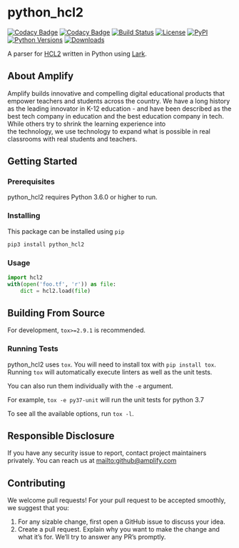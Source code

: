 # python_hcl2
[![Codacy Badge](https://api.codacy.com/project/badge/Grade/dbdef52c39fb47c896aa1d7876a3a965)](https://www.codacy.com?utm_source=github.com&amp;utm_medium=referral&amp;utm_content=amplify-education/python_hcl2&amp;utm_campaign=Badge_Grade)
[![Codacy Badge](https://api.codacy.com/project/badge/Coverage/dbdef52c39fb47c896aa1d7876a3a965)](https://www.codacy.com?utm_source=github.com&utm_medium=referral&utm_content=amplify-education/python_hcl2&utm_campaign=Badge_Coverage)
[![Build Status](https://travis-ci.org/amplify-education/python_hcl2.svg?branch=master)](https://travis-ci.org/amplify-education/python_hcl2)
[![License](https://img.shields.io/badge/license-MIT-blue.svg)](https://raw.githubusercontent.com/amplify-education/python_hcl2/master/LICENSE)
[![PyPI](https://img.shields.io/pypi/v/python_hcl2.svg)](https://pypi.org/project/python_hcl2/)
[![Python Versions](https://img.shields.io/pypi/pyversions/python_hcl2.svg)](https://pypi.python.org/pypi/python_hcl2)
[![Downloads](https://img.shields.io/badge/dynamic/json.svg?label=downloads&url=https%3A%2F%2Fpypistats.org%2Fapi%2Fpackages%2Fpython_hcl2%2Frecent&query=data.last_month&colorB=brightgreen&suffix=%2FMonth)](https://pypistats.org/packages/python_hcl2)

A parser for [HCL2](https://github.com/hashicorp/hcl2/blob/master/hcl/spec.md) written in Python using 
[Lark](https://github.com/lark-parser/lark).  

## About Amplify

Amplify builds innovative and compelling digital educational products that empower teachers and students across the 
country. We have a long history as the leading innovator in K-12 education - and have been described as the best tech 
company in education and the best education company in tech. While others try to shrink the learning experience into  
the technology, we use technology to expand what is possible in real classrooms with real students and teachers.

## Getting Started
### Prerequisites

python_hcl2 requires Python 3.6.0 or higher to run.

### Installing

This package can be installed using `pip`

```sh
pip3 install python_hcl2
```

### Usage
```python
import hcl2
with(open('foo.tf', 'r')) as file:
    dict = hcl2.load(file)
```

## Building From Source

For development, `tox>=2.9.1` is recommended.

### Running Tests

python_hcl2 uses `tox`. You will need to install tox with `pip install tox`.
Running `tox` will automatically execute linters as well as the unit tests.

You can also run them individually with the `-e` argument.

For example, `tox -e py37-unit` will run the unit tests for python 3.7

To see all the available options, run `tox -l`.

## Responsible Disclosure
If you have any security issue to report, contact project maintainers privately.
You can reach us at <mailto:github@amplify.com>

## Contributing
We welcome pull requests! For your pull request to be accepted smoothly, we suggest that you:
1. For any sizable change, first open a GitHub issue to discuss your idea.
2. Create a pull request.  Explain why you want to make the change and what it’s for.
We’ll try to answer any PR’s promptly.
